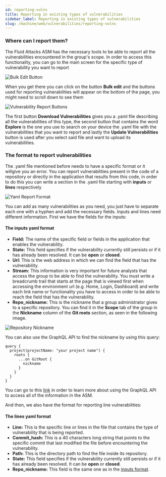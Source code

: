 ```yaml
---
id: reporting-vulns
title: Reporting in existing types of vulnerabilities
sidebar_label: Reporting in existing types of vulnerabilities
slug: /machine/web/vulnerabilities/reporting-vulns
---
```


### Where can I report them?

The Fluid Attacks ASM has the necessary tools to be able to report all the
vulnerabilities encountered in the group's scope. In order to access this
functionality, you can go to the main screen for the specific type of vulnerability
you want to report

![Bulk Edit Button](/img/web/vulnerabilities/reporting-vulns/bulkedit_highlight.png)

When you get there you can click on the button **Bulk edit** and the buttons used for
reporting vulnerabilities will appear on the bottom of the page, you might need to
scroll down to see them

![Vulnerability Report Buttons](/img/web/vulnerabilities/reporting-vulns/reportbuttons_highlight.png)

The first button **Download Vulnerabilities** gives you a .yaml file describing all
the vulnerabilities of this type, the second button that contains the word **Explore**
is the one you use to search on your device the .yaml file with the vulnerabilities
that you want to report and lastly the **Update Vulnerabilities** button is used
after you select said file and want to upload its vulnerabilities.

### The format to report vulnerabilities

The .yaml file mentioned before needs to have a specific format or it willgive you
an error. You can report vulnerabilities present in the code of a repository or
directly in the application that results from this code, in order to do this you
can write a section in the .yaml file starting with **inputs** or **lines**
respectively

![Yaml Report Format](/img/web/vulnerabilities/reporting-vulns/yaml_report_format.png)

You can add as many vulnerabilities as you need, you just have to separate each one
with a hyphen and add the necessary fields. Inputs and lines need different
information. First we have the fields for the inputs:

#### The inputs yaml format

- **Field:** The name of the specific field or fields in the application that
enables the vulnerability.
- **State:** This field specifies if the vulnerability currently still persists
or if it has already been resolved. It can be **open** or **closed**.
- **Url:** This is the web address in which we can find the field that has the
vulnerability.
- **Stream:** This information is very important for future analysts that access
the group to be able to find the vulnerability. You must write a breadcrumb trail
that starts at the page that is viewed first when accessing the environment url
(e.g. Home, Login, Dashboard) and write each link name or functionality you have
to access in order to be able to reach the field that has the vulnerability.
- **Repo_nickname:** This is the nickname that a group administrator gives to
a specific repository. You can find it in the **Scope** tab of the group
in the **Nickname** column of the **Git roots** section, as seen in the
following image.

![Repository Nickname](/img/web/vulnerabilities/reporting-vulns/reponickname_highlight.png)

You can also use the GraphQL API to find the nickname by using this query:

```
query {
  project(projectName: "your project name") {
    roots {
      ...on GitRoot {
        nickname
      }
    }
  }
}
```
You can go to this [link](/api) in order to learn more about using the GraphQL API
to access all of the information in the ASM.

And then, we also have the format for reporting line vulnerabilities:

#### The lines yaml format

- **Line:** This is the specific line or lines in the file that contains the type
of vulnerability that is being reported.
- **Commit_hash:** This is a 40 characters long string that points to the specific
commit that last modified the file before encountering the vulnerability.
- **Path:** This is the directory path to find the file inside its repository.
- **State:** This field specifies if the vulnerability currently still persists
or if it has already been resolved. It can be **open** or **closed**.
- **Repo_nickname:** This field is the same one as in the
[inputs format](/machine/web/vulnerabilities/reporting-vulns#the-inputs-yaml-format).
